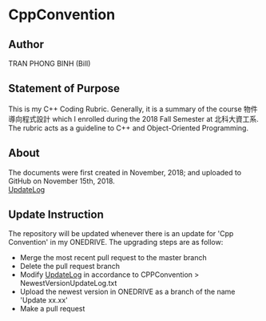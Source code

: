 # CppConvention
## Author
TRAN PHONG BINH (Bill)
## Statement of Purpose
This is my C++ Coding Rubric. Generally, it is a summary of the course 物件導向程式設計 which I enrolled during the 2018 Fall Semester at 北科大資工系. The rubric acts as a guideline to C++ and Object-Oriented Programming.
## About
The documents were first created in November, 2018; and uploaded to GitHub on November 15th, 2018.\
[UpdateLog](https://github.com/phogbinh/CppConvention/blob/master/UpdateLog.md)
## Update Instruction
The repository will be updated whenever there is an update for 'Cpp Convention' in my ONEDRIVE. The upgrading steps are as follow:
* Merge the most recent pull request to the master branch
* Delete the pull request branch
* Modify [UpdateLog](https://github.com/phogbinh/CppConvention/blob/master/UpdateLog.md) in accordance to CPPConvention > NewestVersionUpdateLog.txt
* Upload the newest version in ONEDRIVE as a branch of the name 'Update xx.xx'
* Make a pull request
